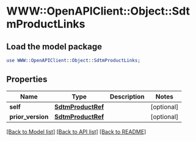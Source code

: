 # WWW::OpenAPIClient::Object::SdtmProductLinks

## Load the model package
```perl
use WWW::OpenAPIClient::Object::SdtmProductLinks;
```

## Properties
Name | Type | Description | Notes
------------ | ------------- | ------------- | -------------
**self** | [**SdtmProductRef**](SdtmProductRef.md) |  | [optional] 
**prior_version** | [**SdtmProductRef**](SdtmProductRef.md) |  | [optional] 

[[Back to Model list]](../README.md#documentation-for-models) [[Back to API list]](../README.md#documentation-for-api-endpoints) [[Back to README]](../README.md)


